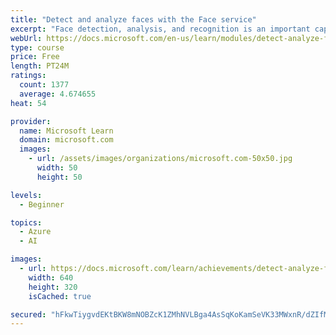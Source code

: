 ```yaml
---
title: "Detect and analyze faces with the Face service"
excerpt: "Face detection, analysis, and recognition is an important capability for artificial intelligence (AI) solutions. The Face cognitive service in Azure makes it easy integrate these capabilities into your applications."
webUrl: https://docs.microsoft.com/en-us/learn/modules/detect-analyze-faces/
type: course
price: Free
length: PT24M
ratings:
  count: 1377
  average: 4.674655
heat: 54

provider:
  name: Microsoft Learn
  domain: microsoft.com
  images:
    - url: /assets/images/organizations/microsoft.com-50x50.jpg
      width: 50
      height: 50

levels:
  - Beginner

topics:
  - Azure
  - AI

images:
  - url: https://docs.microsoft.com/learn/achievements/detect-analyze-faces-social.png
    width: 640
    height: 320
    isCached: true

secured: "hFkwTiygvdEKtBKW8mNOBZcK1ZMhNVLBga4AsSqKoKamSeVK33MWxnR/dZIfM8cYMetcps7fljH+mIfn2iM0qPzChOKSDQ3Ipr7fnCOnBZw8V9535iuSPCa2x7RnjAIP9cc+s7KXdq5I4q1eTAQvwbzyGL6dWmXOMW0/ZI92D2XSgh1xNd+ZWSkyelQNdRnBXlLPMcdldMXTgrtiJhy/t6qStecfXxk52grhX/96fa9tadASVAdRjsgIjTHowxJmpn1uba0IU4z6LMberLVbg5plaIkYNPuPKjG1hkry9yiW/5s87ZeZaGtHBMUl5Ji9aDjxTcJcEDDlaFoXLUVF1uX6y3et2c2Z5NloCbk8pJQ7TROw85Qqzi2hP3B0jiLpH19Ve9WdnfMh4VUJ0iutbpSfFWpFQfuw7ixRXaAf9E0=;8fVO+f46USASOBGKA/y8ew=="
---
```


